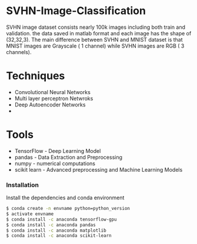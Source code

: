 # SVHN-Image-Classification

SVHN image dataset consists nearly 100k images including both train and validation. the data saved in matlab format 
and each image has the shape of (32,32,3). The main difference between SVHN and MNIST dataset is that MNIST images 
are Grayscale ( 1 channel) while SVHN images are RGB ( 3 channels).

# Techniques
  - Convolutional Neural Networks
  - Multi layer perceptron Netwroks
  - Deep Autoencoder Networks
  - 
# Tools
* TensorFlow - Deep Learning Model
* pandas - Data Extraction and Preprocessing
* numpy - numerical computations
* scikit learn - Advanced preprocessing and Machine Learning Models

### Installation

Install the dependencies and conda environment

```sh
$ conda create -n envname python=python_version
$ activate envname 
$ conda install -c anaconda tensorflow-gpu
$ conda install -c anaconda pandas
$ conda install -c anaconda matplotlib
$ conda install -c anaconda scikit-learn
```
